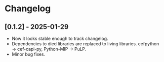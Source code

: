 # Changelog

## [0.1.2] - 2025-01-29

- Now it looks stable enough to track changelog.
- Dependencies to died libraries are replaced to living libraries. cefpython -> cef-capi-py, Python-MIP -> PuLP.
- Minor bug fixes.
